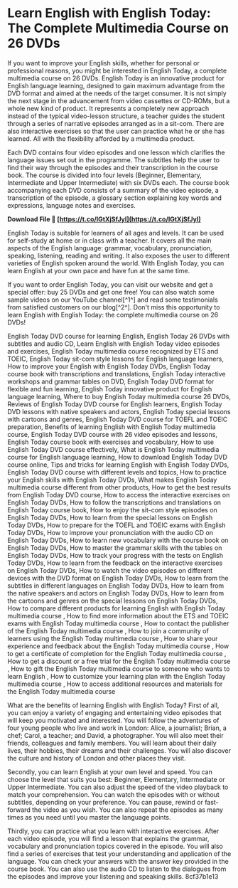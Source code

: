 # Learn English with English Today: The Complete Multimedia Course on 26 DVDs
  
If you want to improve your English skills, whether for personal or professional reasons, you might be interested in English Today, a complete multimedia course on 26 DVDs. English Today is an innovative product for English language learning, designed to gain maximum advantage from the DVD format and aimed at the needs of the target consumer. It is not simply the next stage in the advancement from video cassettes or CD-ROMs, but a whole new kind of product. It represents a completely new approach instead of the typical video-lesson structure, a teacher guides the student through a series of narrative episodes arranged as in a sit-com. There are also interactive exercises so that the user can practice what he or she has learned. All with the flexibility afforded by a multimedia product.
  
Each DVD contains four video episodes and one lesson which clarifies the language issues set out in the programme. The subtitles help the user to find their way through the episodes and their transcription in the course book. The course is divided into four levels (Beginner, Elementary, Intermediate and Upper Intermediate) with six DVDs each. The course book accompanying each DVD consists of a summary of the video episode, a transcription of the episode, a glossary section explaining key words and expressions, language notes and exercises.
 
**Download File 🌟 [https://t.co/lGtXjSfJyI](https://t.co/lGtXjSfJyI)**


  
English Today is suitable for learners of all ages and levels. It can be used for self-study at home or in class with a teacher. It covers all the main aspects of the English language: grammar, vocabulary, pronunciation, speaking, listening, reading and writing. It also exposes the user to different varieties of English spoken around the world. With English Today, you can learn English at your own pace and have fun at the same time.
  
If you want to order English Today, you can visit our website and get a special offer: buy 25 DVDs and get one free! You can also watch some sample videos on our YouTube channel[^1^] and read some testimonials from satisfied customers on our blog[^2^]. Don't miss this opportunity to learn English with English Today: the complete multimedia course on 26 DVDs!
 
English Today DVD course for learning English,  English Today 26 DVDs with subtitles and audio CD,  Learn English with English Today video episodes and exercises,  English Today multimedia course recognized by ETS and TOEIC,  English Today sit-com style lessons for English language learners,  How to improve your English with English Today DVDs,  English Today course book with transcriptions and translations,  English Today interactive workshops and grammar tables on DVD,  English Today DVD format for flexible and fun learning,  English Today innovative product for English language learning,  Where to buy English Today multimedia course 26 DVDs,  Reviews of English Today DVD course for English learners,  English Today DVD lessons with native speakers and actors,  English Today special lessons with cartoons and genres,  English Today DVD course for TOEFL and TOEIC preparation,  Benefits of learning English with English Today multimedia course,  English Today DVD course with 26 video episodes and lessons,  English Today course book with exercises and vocabulary,  How to use English Today DVD course effectively,  What is English Today multimedia course for English language learning,  How to download English Today DVD course online,  Tips and tricks for learning English with English Today DVDs,  English Today DVD course with different levels and topics,  How to practice your English skills with English Today DVDs,  What makes English Today multimedia course different from other products,  How to get the best results from English Today DVD course,  How to access the interactive exercises on English Today DVDs,  How to follow the transcriptions and translations on English Today course book,  How to enjoy the sit-com style episodes on English Today DVDs,  How to learn from the special lessons on English Today DVDs,  How to prepare for the TOEFL and TOEIC exams with English Today DVDs,  How to improve your pronunciation with the audio CD on English Today DVDs,  How to learn new vocabulary with the course book on English Today DVDs,  How to master the grammar skills with the tables on English Today DVDs,  How to track your progress with the tests on English Today DVDs,  How to learn from the feedback on the interactive exercises on English Today DVDs,  How to watch the video episodes on different devices with the DVD format on English Today DVDs,  How to learn from the subtitles in different languages on English Today DVDs,  How to learn from the native speakers and actors on English Today DVDs,  How to learn from the cartoons and genres on the special lessons on English Today DVDs,  How to compare different products for learning English with English Today multimedia course ,  How to find more information about the ETS and TOEIC exams with English Today multimedia course ,  How to contact the publisher of the English Today multimedia course ,  How to join a community of learners using the English Today multimedia course ,  How to share your experience and feedback about the English Today multimedia course ,  How to get a certificate of completion for the English Today multimedia course ,  How to get a discount or a free trial for the English Today multimedia course ,  How to gift the English Today multimedia course to someone who wants to learn English ,  How to customize your learning plan with the English Today multimedia course ,  How to access additional resources and materials for the English Today multimedia course
  
What are the benefits of learning English with English Today? First of all, you can enjoy a variety of engaging and entertaining video episodes that will keep you motivated and interested. You will follow the adventures of four young people who live and work in London: Alice, a journalist; Brian, a chef; Carol, a teacher; and David, a photographer. You will also meet their friends, colleagues and family members. You will learn about their daily lives, their hobbies, their dreams and their challenges. You will also discover the culture and history of London and other places they visit.
  
Secondly, you can learn English at your own level and speed. You can choose the level that suits you best: Beginner, Elementary, Intermediate or Upper Intermediate. You can also adjust the speed of the video playback to match your comprehension. You can watch the episodes with or without subtitles, depending on your preference. You can pause, rewind or fast-forward the video as you wish. You can also repeat the episodes as many times as you need until you master the language points.
  
Thirdly, you can practice what you learn with interactive exercises. After each video episode, you will find a lesson that explains the grammar, vocabulary and pronunciation topics covered in the episode. You will also find a series of exercises that test your understanding and application of the language. You can check your answers with the answer key provided in the course book. You can also use the audio CD to listen to the dialogues from the episodes and improve your listening and speaking skills.
 8cf37b1e13
 
